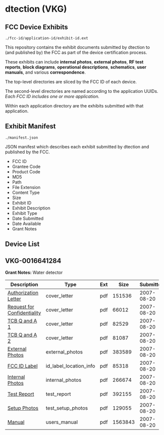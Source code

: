 # dtection (VKG)
## FCC Device Exhibits

```
./fcc-id/application-id/exhibit-id.ext
```

This repository contains the exhibit documents submitted by dtection to (and published by) the FCC as part of the device certification process.

These exhibits can include **internal photos**, **external photos**, **RF test reports**, **block diagrams**, **operational descriptions**, **schematics**, **user manuals**, and various **correspondence**.

The top-level directories are sliced by the FCC ID of each device.

The second-level directories are named according to the application UUIDs. *Each FCC ID includes one or more application.*

Within each application directory are the exhibits submitted with that application. 

## Exhibit Manifest

```
./manifest.json
```

JSON manifest which describes each exhibit submitted by dtection and published by the FCC.

- FCC ID
- Grantee Code
- Product Code
- MD5
- Path
- File Extension
- Content Type
- Size
- Exhibit ID
- Exhibit Description
- Exhibit Type
- Date Submitted
- Date Available
- Grant Notes

## Device List
## VKG-0016641284
**Grant Notes:** Water detector

| Description | Type | Ext | Size | Submitted | Available |
| ----------- | ---- | --- | ---- | --------- | --------- |
| [Authorization Letter](VKG-0016641284/ce4e963b78d253605df8d2d84e0b6a06/831130.pdf) | cover_letter | pdf | 151536 | 2007-08-20 | 2007-08-20 |
| [Request for Confidentiality](VKG-0016641284/ce4e963b78d253605df8d2d84e0b6a06/831131.pdf) | cover_letter | pdf | 66012 | 2007-08-20 | 2007-08-20 |
| [TCB Q and A 1](VKG-0016641284/ce4e963b78d253605df8d2d84e0b6a06/831132.pdf) | cover_letter | pdf | 82529 | 2007-08-20 | 2007-08-20 |
| [TCB Q and A 2](VKG-0016641284/ce4e963b78d253605df8d2d84e0b6a06/831133.pdf) | cover_letter | pdf | 81087 | 2007-08-20 | 2007-08-20 |
| [External Photos](VKG-0016641284/ce4e963b78d253605df8d2d84e0b6a06/831137.pdf) | external_photos | pdf | 383589 | 2007-08-20 | 2007-08-20 |
| [FCC ID Label](VKG-0016641284/ce4e963b78d253605df8d2d84e0b6a06/831138.pdf) | id_label_location_info | pdf | 85318 | 2007-08-20 | 2007-08-20 |
| [Internal Photos](VKG-0016641284/ce4e963b78d253605df8d2d84e0b6a06/831139.pdf) | internal_photos | pdf | 266674 | 2007-08-20 | 2007-08-20 |
| [Test Report](VKG-0016641284/ce4e963b78d253605df8d2d84e0b6a06/831140.pdf) | test_report | pdf | 392155 | 2007-08-20 | 2007-08-20 |
| [Setup Photos](VKG-0016641284/ce4e963b78d253605df8d2d84e0b6a06/831141.pdf) | test_setup_photos | pdf | 129055 | 2007-08-20 | 2007-08-20 |
| [Manual](VKG-0016641284/ce4e963b78d253605df8d2d84e0b6a06/831142.pdf) | users_manual | pdf | 1563843 | 2007-08-20 | 2007-08-20 |
